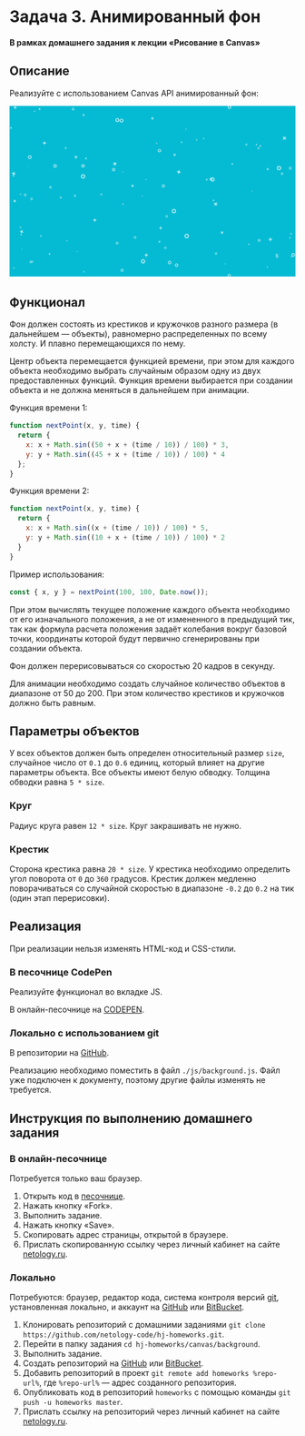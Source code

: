 # Задача 3. Анимированный фон

#### В рамках домашнего задания к лекции «Рисование в Canvas»

## Описание

Реализуйте с использованием Canvas API анимированный фон:

![Пример фона](./res/preview.png)

## Функционал

Фон должен состоять из крестиков и кружочков разного размера (в дальнейшем — объекты), равномерно распределенных по всему холсту. И плавно перемещающихся по нему.

Центр объекта перемещается функцией времени, при этом для каждого объекта необходимо выбрать случайным образом одну из двух предоставленных функций. Функция времени выбирается при создании объекта и не должна меняться в дальнейшем при анимации.

Функция времени 1:
```javascript
function nextPoint(x, y, time) {
  return {
    x: x + Math.sin((50 + x + (time / 10)) / 100) * 3,
    y: y + Math.sin((45 + x + (time / 10)) / 100) * 4
  };
}
```

Функция времени 2:
```javascript
function nextPoint(x, y, time) {
  return {
    x: x + Math.sin((x + (time / 10)) / 100) * 5,
    y: y + Math.sin((10 + x + (time / 10)) / 100) * 2
  }
}
```

Пример использования:
```javascript
const { x, y } = nextPoint(100, 100, Date.now());
```

При этом вычислять текущее положение каждого объекта необходимо от его изначального положения, а не от измененного в предыдущий тик, так как формула расчета положения задаёт колебания вокруг базовой точки, координаты которой будут первично сгенерированы при создании объекта.

Фон должен перерисовываться со скоростью 20 кадров в секунду.

Для анимации необходимо создать случайное количество объектов в диапазоне от 50 до 200. При этом количество крестиков и кружочков должно быть равным.

## Параметры объектов

У всех объектов должен быть определен относительный размер `size`, случайное число от `0.1` до `0.6` единиц, который влияет на другие параметры объекта. Все объекты имеют белую обводку. Толщина обводки равна `5 * size`.

### Круг

Радиус круга равен `12 * size`. Круг закрашивать не нужно.

### Крестик

Сторона крестика равна `20 * size`. У крестика необходимо определить угол поворота от `0` до `360` градусов. Крестик должен медленно поворачиваться со случайной скоростью в диапазоне `-0.2` до `0.2` на тик (один этап перерисовки).

## Реализация

При реализации нельзя изменять HTML-код и CSS-стили.

### В песочнице CodePen

Реализуйте функционал во вкладке JS.

В онлайн-песочнице на [CODEPEN](https://codepen.io/Netology/pen/ypqqyN).

### Локально с использованием git

В репозитории на [GitHub](https://github.com/netology-code/hj-homeworks/tree/master/canvas/background).

Реализацию необходимо поместить в файл `./js/background.js`. Файл уже подключен к документу, поэтому другие файлы изменять не требуется.

## Инструкция по выполнению домашнего задания

### В онлайн-песочнице

Потребуется только ваш браузер.

1. Открыть код в [песочнице](https://codepen.io/Netology/pen/ypqqyN).
2. Нажать кнопку «Fork».
3. Выполнить задание.
4. Нажать кнопку «Save».
5. Скопировать адрес страницы, открытой в браузере.
6. Прислать скопированную ссылку через личный кабинет на сайте [netology.ru](http://netology.ru/).    

### Локально

Потребуются: браузер, редактор кода, система контроля версий [git](https://git-scm.com), установленная локально, и аккаунт на [GitHub](https://github.com/) или [BitBucket](https://bitbucket.org/).

1. Клонировать репозиторий с домашними заданиями `git clone https://github.com/netology-code/hj-homeworks.git`.
2. Перейти в папку задания `cd hj-homeworks/canvas/background`.
3. Выполнить задание.
4. Создать репозиторий на [GitHub](https://github.com/) или [BitBucket](https://bitbucket.org/).
5. Добавить репозиторий в проект `git remote add homeworks %repo-url%`, где `%repo-url%` — адрес созданного репозитория.
6. Опубликовать код в репозиторий `homeworks` с помощью команды `git push -u homeworks master`.
7. Прислать ссылку на репозиторий через личный кабинет на сайте [netology.ru](http://netology.ru/).
